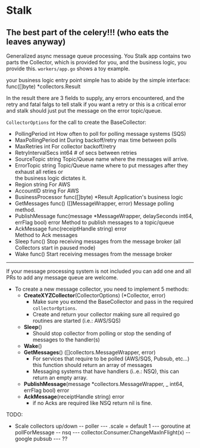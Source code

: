 # Stalk
## The best part of the celery!!!  (who eats the leaves anyway)

Generalized async message queue processing.  You Stalk app contains two parts the Collector, 
which is provided for you, and the business logic, you provide this. `workers/app.go` shows a toy example.

your business logic entry point simple has to abide by the simple interface:
 func([]byte) *collectors.Result
 
 In the result there are 3 fields to supply, any errors encountered, and 
 the retry and fatal falgs to tell stalk if you want a retry or this is a critical error
 and stalk should just put the message on the error topic/queue.


`CollectorOptions` for the call to create the BaseCollector:
- PollingPeriod     int       How often to poll for polling message systems (SQS)
- MaxPollingPeriod  int       During backoff/retry max time between polls
- MaxRetries        int       For collector backoff/retry
- RetryIntervalSecs int64     # of secs between retries
- SourceTopic       string    Topic/Queue name where the messages will arrive.
- ErrorTopic        string    Topic/Queue name where to put messages after they exhaust all reties or  
                              the business logic dictates it.
- Region            string    For AWS
- AccountID         string    For AWS
- BusinessProcessor func([]byte) *Result
                              Application's business logic
- GetMessages       func() ([]MessageWrapper, error)
                              Message polling method.
- PublishMessage    func(message *MessageWrapper, delaySeconds int64, errFlag bool) error
                              Method to publish messages to a topic/queue 
- AckMessage        func(receiptHandle string) error  
                              Method to Ack messages
- Sleep             func()    Stop receiving messages from the message broker 
                              (all Collectors start in paused mode)
- Wake              func()    Start receiving messages from the message broker


---

If your message processing system is not included you can add one and all PRs to add any 
message queue are welcome.

- To create a new message collector, you need to implement 5 methods:
	- **CreateXYZCollector**(CollectorOptions) (*Collector, error)
	    - Make sure you extend the BaseCollector and pass in the required `collectorOptions`.
		- Create and return your collector making sure all required go routines are started (i.e.: AWS/SQS)
	- **Sleep**()
		- Should stop collector from polling or stop the sending of messages to the handler(s)
	- **Wake**() 
	- **GetMessages**() ([]collectors.MessageWrapper, error)
		- For services that require to be polled (AWS/SQS, Pubsub, etc...) this function should return an array of messages
		- Messaging systems that have handlers (i..e.: NSQ), this can return an empty array.
	- **PublishMessage**(message *collectors.MessageWrapper, _ int64, errFlag bool) error
	- **AckMessage**(receiptHandle string) error
		- if no Acks are required like NSQ return nil is fine.


TODO:
- Scale collectors up/down
    -- poller
        --- .scale = default 1
        --- goroutine at pollForMessage
    -- nsq
        --- collector.Consumer.ChangeMaxInFlight(x)
    -- google pubsub
        --- ??
